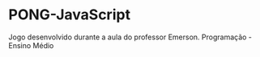 # PONG-JavaScript
Jogo desenvolvido durante a aula do professor Emerson. Programação - Ensino Médio
